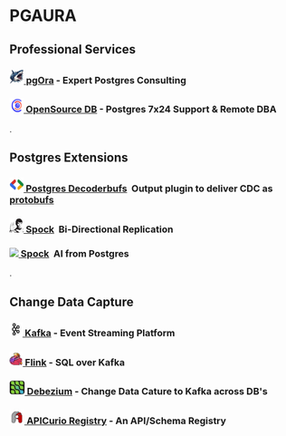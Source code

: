 # PGAURA

## Professional Services
### [<img height=25 width25 src=pgora.jpg>&nbsp;pgOra](https://pgora.com) - Expert Postgres Consulting
### [<img height=25 width=25 src=osdb.png>&nbsp;OpenSource DB](https://opensource-db.com) - Postgres 7x24 Support & Remote DBA
.
## Postgres Extensions
### [<img height=25 width25 src=protobufs.jpg>&nbsp;Postgres Decoderbufs](https://github.com/debezium/postgres-decoderbufs)&nbsp;&nbsp;Output plugin to deliver CDC as [protobufs](https://protobuf.dev)
### [<img height=25 width25 src=spock.jpg>&nbsp;Spock](https://github.com/pgedge/spock)&nbsp;&nbsp;Bi-Directional Replication
### [<img height=25 width25 src=pgai.jpg>&nbsp;Spock](https://github.com/timescaledb/pgai)&nbsp;&nbsp;AI from Postgres

.
## Change Data Capture
### [<img height=25 width25 src=kafka.png>&nbsp;Kafka](https://kafka.apache.org) - Event Streaming Platform
### [<img height=25 width25 src=flink.png>&nbsp;Flink](https://flink.apache.org) - SQL over Kafka
### [<img height=25 width25 src=debezium.png>&nbsp;Debezium](https://debezium.io) - Change Data Cature to Kafka across DB's
### [<img height=25 width25 src=apicurio.png>&nbsp;APICurio Registry](https://www.apicur.io/registry/) - An API/Schema Registry


